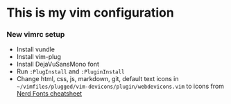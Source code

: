 # This is my vim configuration

### New vimrc setup
- Install vundle
- Install vim-plug
- Install DejaVuSansMono font
- Run `:PlugInstall` and `:PluginInstall`
- Change html, css, js, markdown, git, default text icons in `~/vimfiles/plugged/vim-devicons/plugin/webdevicons.vim` to icons from [Nerd Fonts cheatsheet](https://www.nerdfonts.com/cheat-sheet)
